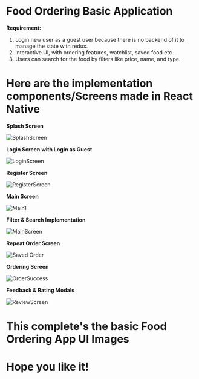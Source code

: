 # Food Ordering Basic Application

**Requirement:** 
1. Login new user as a guest user because there is no backend of it to manage the state with redux.
2. Interactive UI, with ordering features, watchlist, saved food etc
3. Users can search for the food by filters like price, name, and type.

# Here are the implementation components/Screens made in React Native

**Splash Screen**

![SplashScreen](https://github.com/user-attachments/assets/8e69f039-fe46-4cea-bc8e-0159829e29f0)

**Login Screen with Login as Guest**

![LoginScreen](https://github.com/user-attachments/assets/b110d496-4ad9-4a88-922d-1566d73c941d)

**Register Screen**

![RegisterScreen](https://github.com/user-attachments/assets/dac42188-3b88-48c8-91a0-5519cc45affa)

**Main Screen**

![Main1](https://github.com/user-attachments/assets/63bf0aed-fcd6-45fe-808d-3e55f3292c23)

**Filter & Search Implementation**

![MainScreen](https://github.com/user-attachments/assets/9f376344-f9d5-4122-b0fa-57a811f801ee)

**Repeat Order Screen**

![Saved Order](https://github.com/user-attachments/assets/c24401f1-b7bf-4fce-980f-22b54048ed06)

**Ordering Screen**

![OrderSuccess](https://github.com/user-attachments/assets/9999eb78-9f91-4d5b-a227-246f5039d52e)

**Feedback & Rating Modals**

![ReviewScreen](https://github.com/user-attachments/assets/60c40400-ac4a-4ea5-9f46-ecdfea7ed377)

# This complete's the basic Food Ordering App UI Images
# Hope you like it! 
